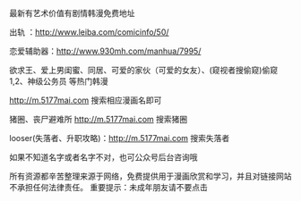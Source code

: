 最新有艺术价值有剧情韩漫免费地址

出轨 ：http://www.leiba.com/comicinfo/50/ 

恋爱辅助器：http://www.930mh.com/manhua/7995/

欲求王、爱上男闺蜜、同居、可爱的家伙（可爱的女友）、(窥视者搜偷窥)偷窥1,2、神级公务员 等热门韩漫

http://m.5177mai.com  搜索相应漫画名即可

猪圈、丧尸避难所 http://m.5177mai.com 搜索猪圈

looser(失落者、升职攻略)：http://m.5177mai.com 搜索失落者

如果不知道名字或者名字不对，也可公众号后台咨询哦

所有资源都辛苦整理来源于网络，免费提供用于漫画欣赏和学习，并且对链接网站不承担任何法律责任。
重要提示：未成年朋友请不要点击
